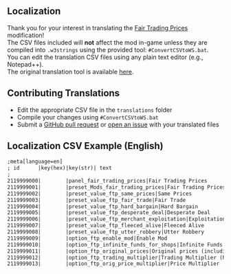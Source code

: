 ﻿## Localization

Thank you for your interest in translating the [Fair Trading Prices](https://www.nexusmods.com/witcher3/mods/10941) modification!  
The CSV files included will **not** affect the mod in-game unless they are compiled into `.w3strings` using the provided tool: `#ConvertCSVtoWS.bat`.  
You can edit the translation CSV files using any plain text editor (e.g., Notepad++).  
The original translation tool is available [here](https://www.nexusmods.com/witcher3/mods/1055/).

## Contributing Translations

* Edit the appropriate CSV file in the `translations` folder
* Compile your changes using `#ConvertCSVtoWS.bat`
* Submit a [GitHub pull request](https://github.com/SergeiBabko/Witcher3-FairTradingPrices/pulls) or [open an issue](https://github.com/SergeiBabko/Witcher3-FairTradingPrices/issues) with your translated files

## Localization CSV Example (English)

```txt
;meta[language=en]
; id      |key(hex)|key(str)| text
;
2119999000|        |panel_fair_trading_prices|Fair Trading Prices
2119999001|        |preset_Mods_fair_trading_prices|Fair Trading Prices
2119999002|        |preset_value_ftp_same_prices|Same Prices
2119999003|        |preset_value_ftp_fair_trade|Fair Trade
2119999004|        |preset_value_ftp_hard_bargain|Hard Bargain
2119999005|        |preset_value_ftp_desperate_deal|Desperate Deal
2119999006|        |preset_value_ftp_merchant_exploitation|Exploitation
2119999007|        |preset_value_ftp_fleeced_alive|Fleeced Alive
2119999008|        |preset_value_ftp_utter_robbery|Utter Robbery
2119999009|        |option_ftp_enable_mod|Enable Mod
2119999010|        |option_ftp_infinite_funds_for_shops|Infinite Funds For Shops
2119999011|        |option_ftp_original_prices|Original prices (including all variables)
2119999012|        |option_ftp_trading_multiplier|Trading Multiplier (higher = cheaper)
2119999013|        |option_ftp_orig_price_multiplier|Price Multiplier
```

